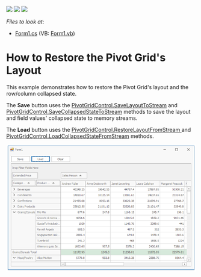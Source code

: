 <!-- default badges list -->
![](https://img.shields.io/endpoint?url=https://codecentral.devexpress.com/api/v1/VersionRange/128582478/13.1.4%2B)
[![](https://img.shields.io/badge/Open_in_DevExpress_Support_Center-FF7200?style=flat-square&logo=DevExpress&logoColor=white)](https://supportcenter.devexpress.com/ticket/details/E20014)
[![](https://img.shields.io/badge/📖_How_to_use_DevExpress_Examples-e9f6fc?style=flat-square)](https://docs.devexpress.com/GeneralInformation/403183)
<!-- default badges end -->
<!-- default file list -->
*Files to look at*:

* [Form1.cs](./CS/XtraPivotGrid_SaveLoadCollapsedState/Form1.cs) (VB: [Form1.vb](./VB/XtraPivotGrid_SaveLoadCollapsedState/Form1.vb))
<!-- default file list end -->
# How to Restore the Pivot Grid's Layout


This example demonstrates how to restore the Pivot Grid's layout and the row/column collapsed state.

The **Save** button uses the [PivotGridControl.SaveLayoutToStream](https://docs.devexpress.com/WindowsForms/DevExpress.XtraPivotGrid.PivotGridControl.SaveLayoutToStream.overloads) and [PivotGridControl.SaveCollapsedStateToStream](https://docs.devexpress.com/WindowsForms/DevExpress.XtraPivotGrid.PivotGridControl.SaveCollapsedStateToStream(System.IO.Stream)) methods to save the layout and field values' collapsed state to memory streams.

The **Load** button uses the [PivotGridControl.RestoreLayoutFromStream ](https://docs.devexpress.com/WindowsForms/DevExpress.XtraPivotGrid.PivotGridControl.RestoreLayoutFromStream.overloads) and [PivotGridControl.LoadCollapsedStateFromStream](https://docs.devexpress.com/WindowsForms/DevExpress.XtraPivotGrid.PivotGridControl.LoadCollapsedStateFromStream(System.IO.Stream)) methods.

![screenshot](https://github.com/DevExpress-Examples/how-to-save-load-field-values-collapsed-states-together-with-pivot-grids-layout-e20014/blob/13.1.4%2B/images/screenshot.png)
